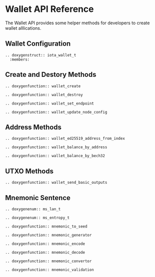 # Wallet API Reference

The Wallet API provides some helper methods for developers to create wallet alllications.

## Wallet Configuration

```{eval-rst}
.. doxygenstruct:: iota_wallet_t
  :members:
```

## Create and Destory Methods

```{eval-rst}
.. doxygenfunction:: wallet_create
```

```{eval-rst}
.. doxygenfunction:: wallet_destroy
```

```{eval-rst}
.. doxygenfunction:: wallet_set_endpoint
```

```{eval-rst}
.. doxygenfunction:: wallet_update_node_config
```

## Address Methods

```{eval-rst}
.. doxygenfunction:: wallet_ed25519_address_from_index
```

```{eval-rst}
.. doxygenfunction:: wallet_balance_by_address
```

```{eval-rst}
.. doxygenfunction:: wallet_balance_by_bech32
```

## UTXO Methods

```{eval-rst}
.. doxygenfunction:: wallet_send_basic_outputs
```

## Mnemonic Sentence

```{eval-rst}
.. doxygenenum:: ms_lan_t
```

```{eval-rst}
.. doxygenenum:: ms_entropy_t
```

```{eval-rst}
.. doxygenfunction:: mnemonic_to_seed
```

```{eval-rst}
.. doxygenfunction:: mnemonic_generator
```

```{eval-rst}
.. doxygenfunction:: mnemonic_encode
```

```{eval-rst}
.. doxygenfunction:: mnemonic_decode
```

```{eval-rst}
.. doxygenfunction:: mnemonic_convertor
```

```{eval-rst}
.. doxygenfunction:: mnemonic_validation
```
